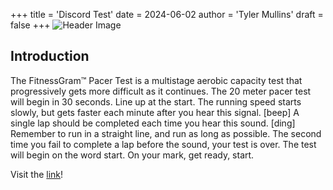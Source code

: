 +++
title = 'Discord Test'
date = 2024-06-02
author = 'Tyler Mullins'
draft = false
+++
![Header Image](https://preview.redd.it/i-got-bored-so-i-decided-to-draw-a-random-image-on-the-v0-4ig97vv85vjb1.png?width=1080&crop=smart&auto=webp&s=28c3ad73cff636f7ba478a0c19d734cd538949d4)

## Introduction

The FitnessGram™ Pacer Test is a multistage aerobic capacity test that progressively gets more difficult as it continues. The 20 meter pacer test will begin in 30 seconds. Line up at the start. The running speed starts slowly, but gets faster each minute after you hear this signal. [beep] A single lap should be completed each time you hear this sound. [ding] Remember to run in a straight line, and run as long as possible. The second time you fail to complete a lap before the sound, your test is over. The test will begin on the word start. On your mark, get ready, start.

Visit the [link](https://pages.cs.wisc.edu/~harron/)!
